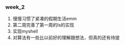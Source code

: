 ### week_2
  1. 慢慢习惯了紧凑的假期生活emm 
  2. 第二周完善了第一周的ls的实现
  3. 实现myshell 
  4. 对算法有一些比以前好的理解跟想法，但真的还有待提
